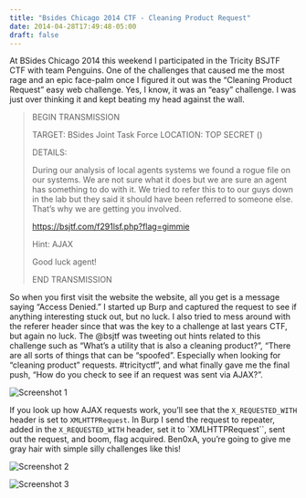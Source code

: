```yaml
---
title: "Bsides Chicago 2014 CTF - Cleaning Product Request"
date: 2014-04-28T17:49:48-05:00
draft: false
---
```


At BSides Chicago 2014 this weekend I participated in the Tricity BSJTF CTF with team Penguins. One of the challenges that caused me the most rage and an epic face-palm once I figured it out was the “Cleaning Product Request” easy web challenge. Yes, I know, it was an “easy” challenge. I was just over thinking it and kept beating my head against the wall.

> BEGIN TRANSMISSION
>
> TARGET: BSides Joint Task Force LOCATION: TOP SECRET ()
>
> DETAILS:
>
> During our analysis of local agents systems we found a rogue file on our systems. We are not sure what it does but we are sure an agent has something to do with it. We tried to refer this to to our guys down in the lab but they said it should have been referred to someone else. That’s why we are getting you involved.
>
> https://bsjtf.com/f291lsf.php?flag=gimmie
>
> Hint: AJAX
>
> Good luck agent!
>
>END TRANSMISSION

So when you first visit the website the website, all you get is a message saying “Access Denied.” I started up Burp and captured the request to see if anything interesting stuck out, but no luck. I also tried to mess around with the referer header since that was the key to a challenge at last years CTF, but again no luck. The @bsjtf was tweeting out hints related to this challenge such as “What’s a utility that is also a cleaning product?”, “There are all sorts of things that can be “spoofed”. Especially when looking for “cleaning product” requests. #tricityctf”, and what finally gave me the final push, “How do you check to see if an request was sent via AJAX?”.

![Screenshot 1](/images/bsides_2014_cleaning/1.png)

If you look up how AJAX requests work, you’ll see that the `X_REQUESTED_WITH` header is set to `XMLHTTPRequest`. In Burp I send the request to repeater, added in the `X_REQUESTED_WITH` header, set it to `XMLHTTPRequest``, sent out the request, and boom, flag acquired. Ben0xA, you’re going to give me gray hair with simple silly challenges like this!

![Screenshot 2](/images/bsides_2014_cleaning/2.png)

![Screenshot 3](/images/bsides_2014_cleaning/3.png)
